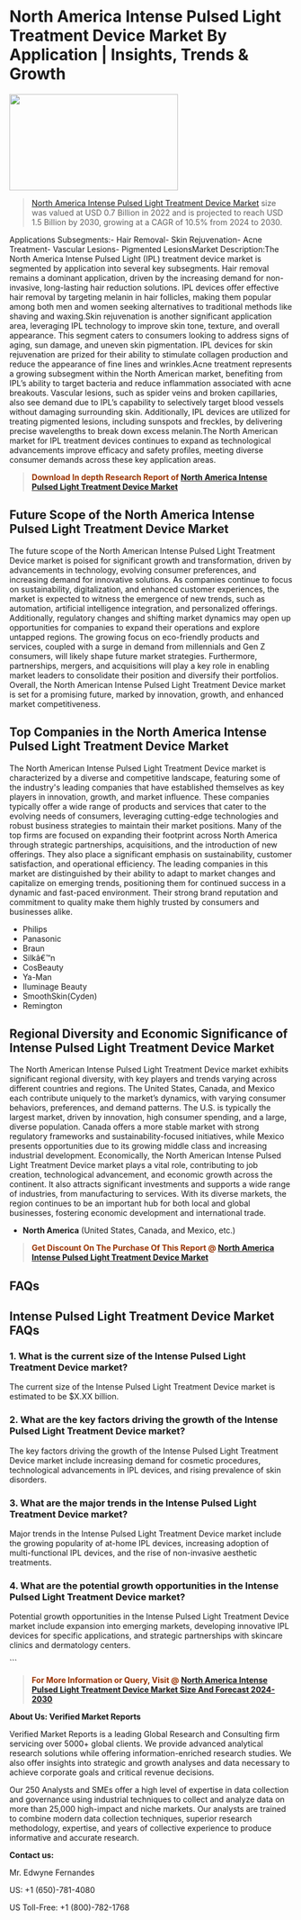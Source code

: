 <p><h1>North America Intense Pulsed Light Treatment Device Market By Application | Insights, Trends & Growth</h1><p><img class="aligncenter size-medium wp-image-105565" src="https://ffe5etoiles.com/wp-content/uploads/2025/01/MST7-300x171.png" alt="" width="300" height="171" /></p><blockquote><p><a href="https://www.verifiedmarketreports.com/download-sample/?rid=471076&utm_source=Github-NA&utm_medium=376" target="_blank">North America Intense Pulsed Light Treatment Device Market</a> size was valued at USD 0.7 Billion in 2022 and is projected to reach USD 1.5 Billion by 2030, growing at a CAGR of 10.5% from 2024 to 2030.</p></blockquote>Applications Subsegments:- Hair Removal- Skin Rejuvenation- Acne Treatment- Vascular Lesions- Pigmented LesionsMarket Description:The North America Intense Pulsed Light (IPL) treatment device market is segmented by application into several key subsegments. Hair removal remains a dominant application, driven by the increasing demand for non-invasive, long-lasting hair reduction solutions. IPL devices offer effective hair removal by targeting melanin in hair follicles, making them popular among both men and women seeking alternatives to traditional methods like shaving and waxing.Skin rejuvenation is another significant application area, leveraging IPL technology to improve skin tone, texture, and overall appearance. This segment caters to consumers looking to address signs of aging, sun damage, and uneven skin pigmentation. IPL devices for skin rejuvenation are prized for their ability to stimulate collagen production and reduce the appearance of fine lines and wrinkles.Acne treatment represents a growing subsegment within the North American market, benefiting from IPL’s ability to target bacteria and reduce inflammation associated with acne breakouts. Vascular lesions, such as spider veins and broken capillaries, also see demand due to IPL’s capability to selectively target blood vessels without damaging surrounding skin. Additionally, IPL devices are utilized for treating pigmented lesions, including sunspots and freckles, by delivering precise wavelengths to break down excess melanin.The North American market for IPL treatment devices continues to expand as technological advancements improve efficacy and safety profiles, meeting diverse consumer demands across these key application areas.</p><blockquote><p><span style="color: #993300;"><strong>Download In depth Research Report of <a href="https://www.verifiedmarketreports.com/download-sample/?rid=471076&utm_source=Github-NA&utm_medium=376">North America Intense Pulsed Light Treatment Device Market</a></strong></span></p></blockquote><h2>Future Scope of the North America Intense Pulsed Light Treatment Device Market</h2><p>The future scope of the North American Intense Pulsed Light Treatment Device market is poised for significant growth and transformation, driven by advancements in technology, evolving consumer preferences, and increasing demand for innovative solutions. As companies continue to focus on sustainability, digitalization, and enhanced customer experiences, the market is expected to witness the emergence of new trends, such as automation, artificial intelligence integration, and personalized offerings. Additionally, regulatory changes and shifting market dynamics may open up opportunities for companies to expand their operations and explore untapped regions. The growing focus on eco-friendly products and services, coupled with a surge in demand from millennials and Gen Z consumers, will likely shape future market strategies. Furthermore, partnerships, mergers, and acquisitions will play a key role in enabling market leaders to consolidate their position and diversify their portfolios. Overall, the North American Intense Pulsed Light Treatment Device market is set for a promising future, marked by innovation, growth, and enhanced market competitiveness.</p><h2>Top Companies in the North America Intense Pulsed Light Treatment Device Market</h2><p>The North American Intense Pulsed Light Treatment Device market is characterized by a diverse and competitive landscape, featuring some of the industry's leading companies that have established themselves as key players in innovation, growth, and market influence. These companies typically offer a wide range of products and services that cater to the evolving needs of consumers, leveraging cutting-edge technologies and robust business strategies to maintain their market positions. Many of the top firms are focused on expanding their footprint across North America through strategic partnerships, acquisitions, and the introduction of new offerings. They also place a significant emphasis on sustainability, customer satisfaction, and operational efficiency. The leading companies in this market are distinguished by their ability to adapt to market changes and capitalize on emerging trends, positioning them for continued success in a dynamic and fast-paced environment. Their strong brand reputation and commitment to quality make them highly trusted by consumers and businesses alike.</p><p><ul><li>Philips </li><li> Panasonic </li><li> Braun </li><li> Silkâ€™n </li><li> CosBeauty </li><li> Ya-Man </li><li> Iluminage Beauty </li><li> SmoothSkin(Cyden) </li><li> Remington</li></ul></p><h2>Regional Diversity and Economic Significance of Intense Pulsed Light Treatment Device Market</h2><p>The North American Intense Pulsed Light Treatment Device market exhibits significant regional diversity, with key players and trends varying across different countries and regions. The United States, Canada, and Mexico each contribute uniquely to the market’s dynamics, with varying consumer behaviors, preferences, and demand patterns. The U.S. is typically the largest market, driven by innovation, high consumer spending, and a large, diverse population. Canada offers a more stable market with strong regulatory frameworks and sustainability-focused initiatives, while Mexico presents opportunities due to its growing middle class and increasing industrial development. Economically, the North American Intense Pulsed Light Treatment Device market plays a vital role, contributing to job creation, technological advancement, and economic growth across the continent. It also attracts significant investments and supports a wide range of industries, from manufacturing to services. With its diverse markets, the region continues to be an important hub for both local and global businesses, fostering economic development and international trade.</p><ul> <li><strong>North America</strong> (United States, Canada, and Mexico, etc.)</li></ul><blockquote><p><span style="color: #993300;"><strong>Get Discount On The Purchase Of This Report @ <a href="https://www.verifiedmarketreports.com/ask-for-discount/?rid=471076&utm_source=Github-NA&utm_medium=376">North America Intense Pulsed Light Treatment Device Market</a></strong></span></p></blockquote><h2>FAQs</h2><p><h2>Intense Pulsed Light Treatment Device Market FAQs</h2><h3>1. What is the current size of the Intense Pulsed Light Treatment Device market?</div><div></h3><p>The current size of the Intense Pulsed Light Treatment Device market is estimated to be $X.XX billion.</p><h3>2. What are the key factors driving the growth of the Intense Pulsed Light Treatment Device market?</div><div></h3><p>The key factors driving the growth of the Intense Pulsed Light Treatment Device market include increasing demand for cosmetic procedures, technological advancements in IPL devices, and rising prevalence of skin disorders.</p><h3>3. What are the major trends in the Intense Pulsed Light Treatment Device market?</div><div></h3><p>Major trends in the Intense Pulsed Light Treatment Device market include the growing popularity of at-home IPL devices, increasing adoption of multi-functional IPL devices, and the rise of non-invasive aesthetic treatments.</p><h3>4. What are the potential growth opportunities in the Intense Pulsed Light Treatment Device market?</div><div></h3><p>Potential growth opportunities in the Intense Pulsed Light Treatment Device market include expansion into emerging markets, developing innovative IPL devices for specific applications, and strategic partnerships with skincare clinics and dermatology centers.</p><!-- Add more FAQs and answers as needed --></body></html>```</p><blockquote><p><span style="color: #993300;"><strong>For More Information or Query, Visit @ <a href="https://www.verifiedmarketreports.com/product/intense-pulsed-light-treatment-device-market/">North America Intense Pulsed Light Treatment Device Market Size And Forecast 2024-2030</a></strong></span></p></blockquote><p><strong>About Us: Verified Market Reports</strong></p><p>Verified Market Reports is a leading Global Research and Consulting firm servicing over 5000+ global clients. We provide advanced analytical research solutions while offering information-enriched research studies. We also offer insights into strategic and growth analyses and data necessary to achieve corporate goals and critical revenue decisions.</p><p>Our 250 Analysts and SMEs offer a high level of expertise in data collection and governance using industrial techniques to collect and analyze data on more than 25,000 high-impact and niche markets. Our analysts are trained to combine modern data collection techniques, superior research methodology, expertise, and years of collective experience to produce informative and accurate research.</p><p><strong>Contact us:</strong></p><p>Mr. Edwyne Fernandes</p><p>US: +1 (650)-781-4080</p><p>US Toll-Free: +1 (800)-782-1768</p>
